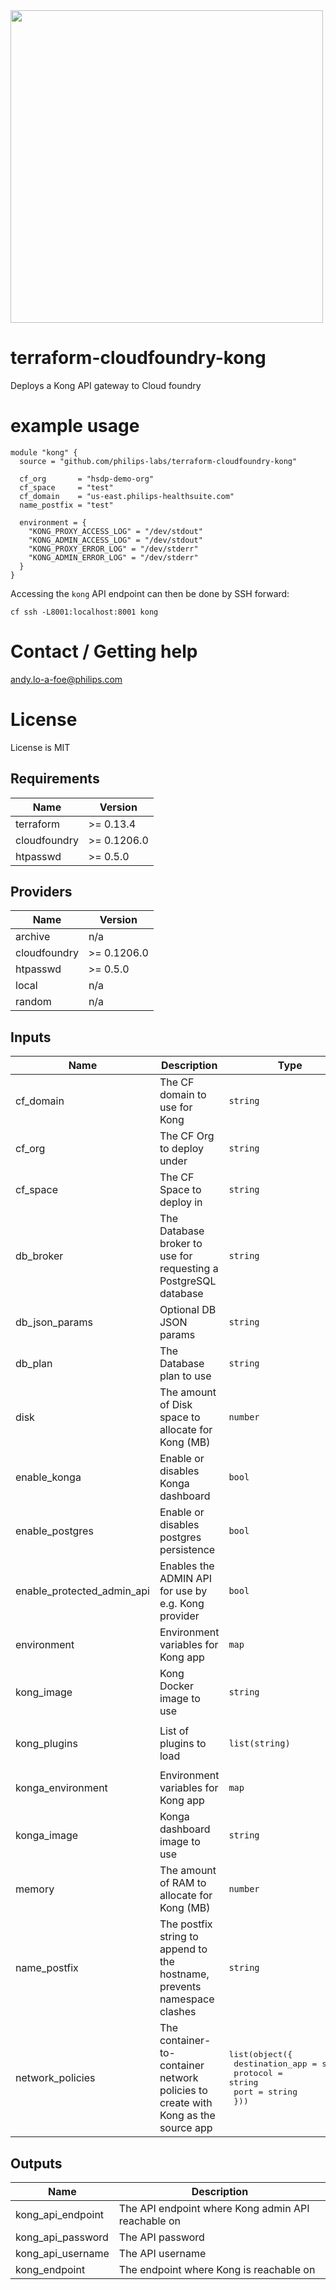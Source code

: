 <img src="https://cdn.rawgit.com/hashicorp/terraform-website/master/content/source/assets/images/logo-hashicorp.svg" width="500px">

# terraform-cloudfoundry-kong
Deploys a Kong API gateway to Cloud foundry

# example usage

```hcl
module "kong" {
  source = "github.com/philips-labs/terraform-cloudfoundry-kong"

  cf_org       = "hsdp-demo-org"
  cf_space     = "test"
  cf_domain    = "us-east.philips-healthsuite.com"
  name_postfix = "test"

  environment = {
    "KONG_PROXY_ACCESS_LOG" = "/dev/stdout" 
    "KONG_ADMIN_ACCESS_LOG" = "/dev/stdout"
    "KONG_PROXY_ERROR_LOG" = "/dev/stderr" 
    "KONG_ADMIN_ERROR_LOG" = "/dev/stderr" 
  }
}
```

Accessing the `kong` API endpoint can then be done by SSH forward:

```
cf ssh -L8001:localhost:8001 kong
```

# Contact / Getting help
andy.lo-a-foe@philips.com

# License
License is MIT

## Requirements

| Name | Version |
|------|---------|
| terraform | >= 0.13.4 |
| cloudfoundry | >= 0.1206.0 |
| htpasswd | >= 0.5.0 |

## Providers

| Name | Version |
|------|---------|
| archive | n/a |
| cloudfoundry | >= 0.1206.0 |
| htpasswd | >= 0.5.0 |
| local | n/a |
| random | n/a |

## Inputs

| Name | Description | Type | Default | Required |
|------|-------------|------|---------|:--------:|
| cf\_domain | The CF domain to use for Kong | `string` | n/a | yes |
| cf\_org | The CF Org to deploy under | `string` | n/a | yes |
| cf\_space | The CF Space to deploy in | `string` | n/a | yes |
| db\_broker | The Database broker to use for requesting a PostgreSQL database | `string` | `"hsdp-rds"` | no |
| db\_json\_params | Optional DB JSON params | `string` | `"{}"` | no |
| db\_plan | The Database plan to use | `string` | `"postgres-micro-dev"` | no |
| disk | The amount of Disk space to allocate for Kong (MB) | `number` | `1024` | no |
| enable\_konga | Enable or disables Konga dashboard | `bool` | `true` | no |
| enable\_postgres | Enable or disables postgres persistence | `bool` | `true` | no |
| enable\_protected\_admin\_api | Enables the ADMIN API for use by e.g. Kong provider | `bool` | `true` | no |
| environment | Environment variables for Kong app | `map` | `{}` | no |
| kong\_image | Kong Docker image to use | `string` | `"kong"` | no |
| kong\_plugins | List of plugins to load | `list(string)` | <pre>[<br>  "bundled"<br>]</pre> | no |
| konga\_environment | Environment variables for Kong app | `map` | `{}` | no |
| konga\_image | Konga dashboard image to use | `string` | `"pantsel/konga"` | no |
| memory | The amount of RAM to allocate for Kong (MB) | `number` | `512` | no |
| name\_postfix | The postfix string to append to the hostname, prevents namespace clashes | `string` | `""` | no |
| network\_policies | The container-to-container network policies to create with Kong as the source app | <pre>list(object({<br>    destination_app = string<br>    protocol        = string<br>    port            = string<br>  }))</pre> | `[]` | no |

## Outputs

| Name | Description |
|------|-------------|
| kong\_api\_endpoint | The API endpoint where Kong admin API reachable on |
| kong\_api\_password | The API password |
| kong\_api\_username | The API username |
| kong\_endpoint | The endpoint where Kong is reachable on |
